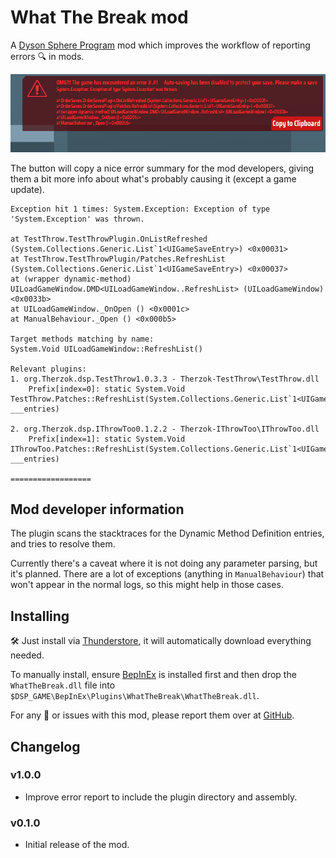 ﻿# What The Break mod

A [Dyson Sphere Program](https://store.steampowered.com/app/1366540/Dyson_Sphere_Program/) mod which improves the workflow of reporting errors 🔍 in mods.

![File](https://raw.githubusercontent.com/Therzok/dsp_modding/54e198691f8b55258ba4f864dd924bd5fca3f242/src/WhatTheBreak/images/file.png)

The button will copy a nice error summary for the mod developers, giving them a bit more info about what's probably causing it (except a game update).

```
Exception hit 1 times: System.Exception: Exception of type 'System.Exception' was thrown.

at TestThrow.TestThrowPlugin.OnListRefreshed (System.Collections.Generic.List`1<UIGameSaveEntry>) <0x00031>
at TestThrow.TestThrowPlugin/Patches.RefreshList (System.Collections.Generic.List`1<UIGameSaveEntry>) <0x00037>
at (wrapper dynamic-method) UILoadGameWindow.DMD<UILoadGameWindow..RefreshList> (UILoadGameWindow) <0x0033b>
at UILoadGameWindow._OnOpen () <0x0001c>
at ManualBehaviour._Open () <0x000b5>

Target methods matching by name:
System.Void UILoadGameWindow::RefreshList()

Relevant plugins:
1. org.Therzok.dsp.TestThrow1.0.3.3 - Therzok-TestThrow\TestThrow.dll
    Prefix[index=0]: static System.Void TestThrow.Patches::RefreshList(System.Collections.Generic.List`1<UIGameSaveEntry> ___entries)

2. org.Therzok.dsp.IThrowToo0.1.2.2 - Therzok-IThrowToo\IThrowToo.dll
    Prefix[index=1]: static System.Void IThrowToo.Patches::RefreshList(System.Collections.Generic.List`1<UIGameSaveEntry> ___entries)

==================
```

## Mod developer information

The plugin scans the stacktraces for the Dynamic Method Definition entries, and tries to resolve them.

Currently there's a caveat where it is not doing any parameter parsing, but it's planned. There are a lot of exceptions (anything in `ManualBehaviour`) that won't appear in the normal logs, so this might help in those cases.

## Installing

🛠 Just install via [Thunderstore](https://dsp.thunderstore.io), it will automatically download everything needed.

To manually install, ensure [BepInEx](https://github.com/BepInEx/BepInEx) is installed first and then drop the `WhatTheBreak.dll` file into `$DSP_GAME\BepInEx\Plugins\WhatTheBreak\WhatTheBreak.dll`.

For any 🐛 or issues with this mod, please report them over at [GitHub](https://github.com/Therzok/dsp_modding/issues/new).

## Changelog

### v1.0.0

* Improve error report to include the plugin directory and assembly.

### v0.1.0

* Initial release of the mod.
